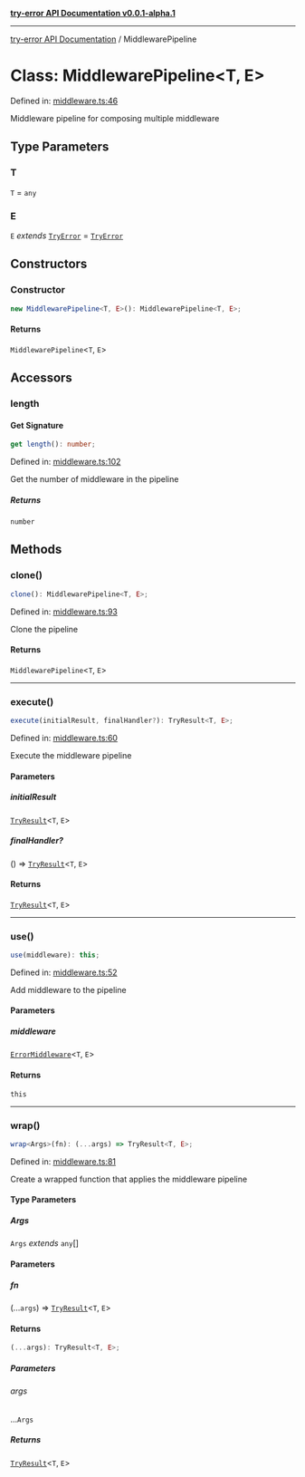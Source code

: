 [**try-error API Documentation v0.0.1-alpha.1**](../index.md)

***

[try-error API Documentation](../index.md) / MiddlewarePipeline

# Class: MiddlewarePipeline\<T, E\>

Defined in: [middleware.ts:46](https://github.com/oconnorjohnson/try-error/blob/e3ae0308069a4fba073f4543d527ad76373db795/src/middleware.ts#L46)

Middleware pipeline for composing multiple middleware

## Type Parameters

### T

`T` = `any`

### E

`E` *extends* [`TryError`](../interfaces/TryError.md) = [`TryError`](../interfaces/TryError.md)

## Constructors

### Constructor

```ts
new MiddlewarePipeline<T, E>(): MiddlewarePipeline<T, E>;
```

#### Returns

`MiddlewarePipeline`\<`T`, `E`\>

## Accessors

### length

#### Get Signature

```ts
get length(): number;
```

Defined in: [middleware.ts:102](https://github.com/oconnorjohnson/try-error/blob/e3ae0308069a4fba073f4543d527ad76373db795/src/middleware.ts#L102)

Get the number of middleware in the pipeline

##### Returns

`number`

## Methods

### clone()

```ts
clone(): MiddlewarePipeline<T, E>;
```

Defined in: [middleware.ts:93](https://github.com/oconnorjohnson/try-error/blob/e3ae0308069a4fba073f4543d527ad76373db795/src/middleware.ts#L93)

Clone the pipeline

#### Returns

`MiddlewarePipeline`\<`T`, `E`\>

***

### execute()

```ts
execute(initialResult, finalHandler?): TryResult<T, E>;
```

Defined in: [middleware.ts:60](https://github.com/oconnorjohnson/try-error/blob/e3ae0308069a4fba073f4543d527ad76373db795/src/middleware.ts#L60)

Execute the middleware pipeline

#### Parameters

##### initialResult

[`TryResult`](../type-aliases/TryResult.md)\<`T`, `E`\>

##### finalHandler?

() => [`TryResult`](../type-aliases/TryResult.md)\<`T`, `E`\>

#### Returns

[`TryResult`](../type-aliases/TryResult.md)\<`T`, `E`\>

***

### use()

```ts
use(middleware): this;
```

Defined in: [middleware.ts:52](https://github.com/oconnorjohnson/try-error/blob/e3ae0308069a4fba073f4543d527ad76373db795/src/middleware.ts#L52)

Add middleware to the pipeline

#### Parameters

##### middleware

[`ErrorMiddleware`](../type-aliases/ErrorMiddleware.md)\<`T`, `E`\>

#### Returns

`this`

***

### wrap()

```ts
wrap<Args>(fn): (...args) => TryResult<T, E>;
```

Defined in: [middleware.ts:81](https://github.com/oconnorjohnson/try-error/blob/e3ae0308069a4fba073f4543d527ad76373db795/src/middleware.ts#L81)

Create a wrapped function that applies the middleware pipeline

#### Type Parameters

##### Args

`Args` *extends* `any`[]

#### Parameters

##### fn

(...`args`) => [`TryResult`](../type-aliases/TryResult.md)\<`T`, `E`\>

#### Returns

```ts
(...args): TryResult<T, E>;
```

##### Parameters

###### args

...`Args`

##### Returns

[`TryResult`](../type-aliases/TryResult.md)\<`T`, `E`\>
